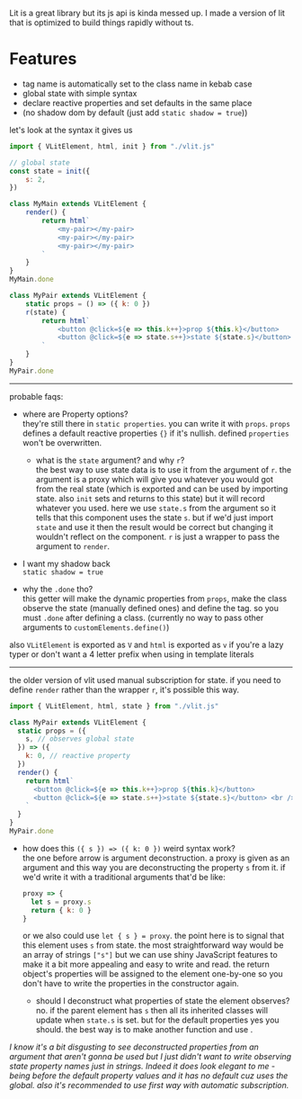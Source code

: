 Lit is a great library but its js api is kinda messed up. I made a version of
lit that is optimized to build things rapidly without ts.

# Features

- tag name is automatically set to the class name in kebab case
- global state with simple syntax
- declare reactive properties and set defaults in the same place
- (no shadow dom by default (just add `static shadow = true`))

let's look at the syntax it gives us

```js
import { VLitElement, html, init } from "./vlit.js"

// global state
const state = init({
	s: 2,
})

class MyMain extends VLitElement {
	render() {
		return html`
			<my-pair></my-pair>
			<my-pair></my-pair>
			<my-pair></my-pair>
		`
	}
}
MyMain.done

class MyPair extends VLitElement {
	static props = () => ({ k: 0 })
	r(state) {
		return html`
			<button @click=${e => this.k++}>prop ${this.k}</button>
			<button @click=${e => state.s++}>state ${state.s}</button> <br />
		`
	}
}
MyPair.done
```

---

probable faqs:

- where are Property options?  
  they're still there in `static properties`. you can write it with `props`.
  `props` defines a default reactive properties `{}` if it's nullish. defined
  `properties` won't be overwritten. 

  - what is the `state` argument? and why `r`?  
  the best way to use state data is to use it from the argument of `r`. the 
  argument is a proxy which will give you whatever you would got from the real 
  state (which is exported and can be used by importing state. also `init` 
  sets and returns to this state) but it will record whatever you used. 
  here we use `state.s` from the argument so it tells that this component uses 
  the state `s`. but if we'd just import `state` and use it then the result 
  would be correct but changing it wouldn't reflect on the component. `r` is 
  just a wrapper to pass the argument to `render`.

- I want my shadow back  
  `static shadow = true`

- why the `.done` tho?  
  this getter will make the dynamic properties from `props`, make the class
  observe the state (manually defined ones) and define the tag. so you must 
  `.done` after defining a class. 
  (currently no way to pass other arguments to `customElements.define()`)

also `VLitElement` is exported as `V` and `html` is exported as `v` if you're
a lazy typer or don't want a 4 letter prefix when using in template literals

---

the older version of vlit used manual subscription for state. if you need to 
define `render` rather than the wrapper `r`, it's possible this way.

```js
import { VLitElement, html, state } from "./vlit.js"

class MyPair extends VLitElement {
  static props = ({
    s, // observes global state
  }) => ({
    k: 0, // reactive property
  })
  render() {
    return html`
      <button @click=${e => this.k++}>prop ${this.k}</button>
      <button @click=${e => state.s++}>state ${state.s}</button> <br />
    `
  }
}
MyPair.done
````
- how does this `({ s }) => ({ k: 0 })` weird syntax work?  
  the one before arrow is argument deconstruction. a proxy is given as an
  argument and this way you are deconstructing the property `s` from it.
  if we'd write it with a traditional arguments that'd be like:

  ```js
  proxy => {
    let s = proxy.s
    return { k: 0 }
  }
  ```

  or we also could use `let { s } = proxy`. the point here is to signal that
  this element uses `s` from state. the most straightforward way would be an
  array of strings `["s"]` but we can use shiny JavaScript features to make
  it a bit more appealing and easy to write and read. the return object's
  properties will be assigned to the element one-by-one so you don't have to
  write the properties in the constructor again.

  - should I deconstruct what properties of state the element observes?  
    no. if the parent element has `s` then all its inherited classes will
    update when `state.s` is set. but for the default properties yes you
    should. the best way is to make another function and use .


_I know it's a bit disgusting to see deconstructed properties from an 
argument that aren't gonna be used but I just didn't want to write observing 
state property names just in strings. Indeed it does look elegant to me - being 
before the default property values and it has no default cuz uses the global. 
also it's recommended to use first way with automatic subscription._
